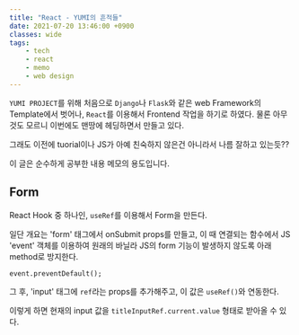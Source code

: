 ```yaml
---
title: "React - YUMI의 흔적들"
date: 2021-07-20 13:46:00 +0900
classes: wide
tags:
    - tech
    - react
    - memo
    - web design
---
```


`YUMI PROJECT`를 위해 처음으로 `Django`나 `Flask`와 같은 web Framework의 Template에서 벗어나, `React`를 이용해서 Frontend 작업을 하기로 하였다. 물론 아무것도 모르니 이번에도 맨땅에 헤딩하면서 만들고 있다.

그래도 이전에 tuorial이나 JS가 아예 친숙하지 않은건 아니라서 나름 잘하고 있는듯??

이 글은 순수하게 공부한 내용 메모의 용도입니다.

## Form

React Hook 중 하나인, `useRef`를 이용해서 Form을 만든다.

일단 개요는 'form' 태그에서 onSubmit props를 만들고, 이 때 연결되는 함수에서 JS 'event' 객체를 이용하여 원래의 바닐라 JS의 form 기능이 발생하지 않도록 아래 method로 방지한다.

`event.preventDefault();`

그 후, 'input' 태그에 `ref`라는 props를 추가해주고, 이 값은 `useRef()`와 연동한다.

이렇게 하면 현재의 input 값을 `titleInputRef.current.value` 형태로 받아올 수 있다.

